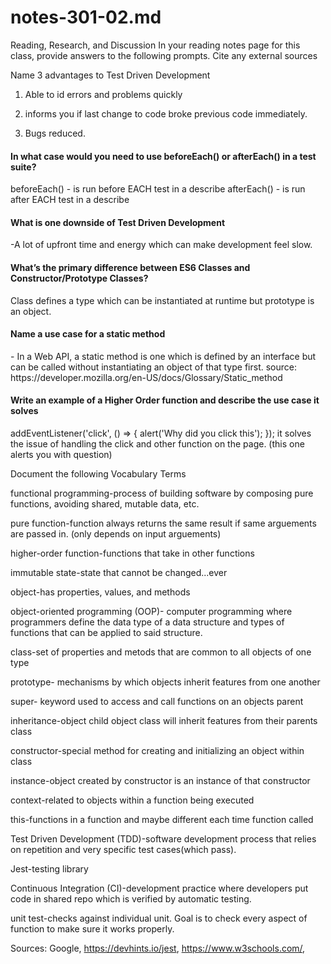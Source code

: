 # notes-301-02.md
Reading, Research, and Discussion
In your reading notes page for this class, provide answers to the following prompts. Cite any external sources

Name 3 advantages to Test Driven Development
1. Able to id errors and problems quickly

2. informs you if last change to code broke previous code immediately.

3. Bugs reduced.

<h4>In what case would you need to use beforeEach() or afterEach() in a test suite?</h4>
beforeEach() - is run before EACH test in a describe
afterEach() - is run after EACH test in a describe

<h4>What is one downside of Test Driven Development</h4>-A lot of upfront time and energy which can make development feel slow.

<h4>What’s the primary difference between ES6 Classes and Constructor/Prototype Classes?</h4>
Class defines a type which can be instantiated at runtime but prototype is an object. 

<h4>Name a use case for a static method</h4> - In a Web API, a static method is one which is defined by an interface but can be called without instantiating an object of that type first.
source: https://developer.mozilla.org/en-US/docs/Glossary/Static_method

<h4>Write an example of a Higher Order function and describe the use case it solves</h4>

addEventListener('click', () => {
  alert('Why did you click this'); 
});
it solves the issue of handling the click and other function on the page. (this one alerts you with question)

Document the following Vocabulary Terms

functional programming-process of building software by composing pure functions, avoiding shared, mutable data, etc.

pure function-function always returns the same result if same arguements are passed in. (only depends on input arguements)

higher-order function-functions that take in other functions 

immutable state-state that cannot be changed...ever

object-has properties, values, and methods

object-oriented programming (OOP)- computer programming where programmers define the data type of a data structure and types of functions that can be applied to said structure.

class-set of properties and metods that are common to all objects of one type

prototype- mechanisms by which objects inherit features from one another

super- keyword used to access and call functions on an objects parent

inheritance-object child object class will inherit features from their parents class

constructor-special method for creating and initializing an object within class

instance-object created by constructor is an instance of that constructor

context-related to objects within a function being executed

this-functions in a function and maybe different each time function called

Test Driven Development (TDD)-software development process that relies on repetition and very specific test cases(which pass).

Jest-testing library

Continuous Integration (CI)-development practice where developers put code in shared repo which is verified by automatic testing. 

unit test-checks against individual unit. Goal is to check every aspect of function to make sure it works properly. 

Sources: Google, https://devhints.io/jest, https://www.w3schools.com/, 